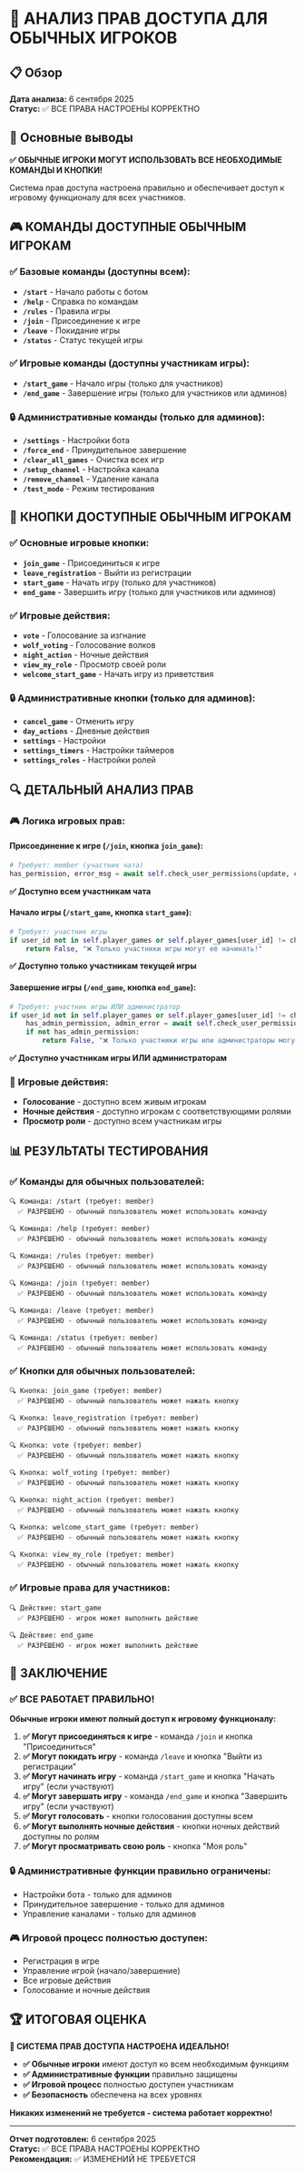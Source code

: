 # 🔐 АНАЛИЗ ПРАВ ДОСТУПА ДЛЯ ОБЫЧНЫХ ИГРОКОВ

## 📋 Обзор

**Дата анализа:** 6 сентября 2025  
**Статус:** ✅ ВСЕ ПРАВА НАСТРОЕНЫ КОРРЕКТНО

## 🎯 Основные выводы

**✅ ОБЫЧНЫЕ ИГРОКИ МОГУТ ИСПОЛЬЗОВАТЬ ВСЕ НЕОБХОДИМЫЕ КОМАНДЫ И КНОПКИ!**

Система прав доступа настроена правильно и обеспечивает доступ к игровому функционалу для всех участников.

## 🎮 КОМАНДЫ ДОСТУПНЫЕ ОБЫЧНЫМ ИГРОКАМ

### ✅ **Базовые команды (доступны всем):**
- **`/start`** - Начало работы с ботом
- **`/help`** - Справка по командам
- **`/rules`** - Правила игры
- **`/join`** - Присоединение к игре
- **`/leave`** - Покидание игры
- **`/status`** - Статус текущей игры

### ✅ **Игровые команды (доступны участникам игры):**
- **`/start_game`** - Начало игры (только для участников)
- **`/end_game`** - Завершение игры (только для участников или админов)

### 🔒 **Административные команды (только для админов):**
- **`/settings`** - Настройки бота
- **`/force_end`** - Принудительное завершение
- **`/clear_all_games`** - Очистка всех игр
- **`/setup_channel`** - Настройка канала
- **`/remove_channel`** - Удаление канала
- **`/test_mode`** - Режим тестирования

## 🎯 КНОПКИ ДОСТУПНЫЕ ОБЫЧНЫМ ИГРОКАМ

### ✅ **Основные игровые кнопки:**
- **`join_game`** - Присоединиться к игре
- **`leave_registration`** - Выйти из регистрации
- **`start_game`** - Начать игру (только для участников)
- **`end_game`** - Завершить игру (только для участников или админов)

### ✅ **Игровые действия:**
- **`vote`** - Голосование за изгнание
- **`wolf_voting`** - Голосование волков
- **`night_action`** - Ночные действия
- **`view_my_role`** - Просмотр своей роли
- **`welcome_start_game`** - Начать игру из приветствия

### 🔒 **Административные кнопки (только для админов):**
- **`cancel_game`** - Отменить игру
- **`day_actions`** - Дневные действия
- **`settings`** - Настройки
- **`settings_timers`** - Настройки таймеров
- **`settings_roles`** - Настройки ролей

## 🔍 ДЕТАЛЬНЫЙ АНАЛИЗ ПРАВ

### 🎮 **Логика игровых прав:**

#### **Присоединение к игре (`/join`, кнопка `join_game`):**
```python
# Требует: member (участник чата)
has_permission, error_msg = await self.check_user_permissions(update, context, "member")
```
**✅ Доступно всем участникам чата**

#### **Начало игры (`/start_game`, кнопка `start_game`):**
```python
# Требует: участник игры
if user_id not in self.player_games or self.player_games[user_id] != chat_id:
    return False, "❌ Только участники игры могут её начинать!"
```
**✅ Доступно только участникам текущей игры**

#### **Завершение игры (`/end_game`, кнопка `end_game`):**
```python
# Требует: участник игры ИЛИ администратор
if user_id not in self.player_games or self.player_games[user_id] != chat_id:
    has_admin_permission, admin_error = await self.check_user_permissions(update, context, "admin")
    if not has_admin_permission:
        return False, "❌ Только участники игры или администраторы могут завершать игру!"
```
**✅ Доступно участникам игры ИЛИ администраторам**

### 🎯 **Игровые действия:**
- **Голосование** - доступно всем живым игрокам
- **Ночные действия** - доступно игрокам с соответствующими ролями
- **Просмотр роли** - доступно всем участникам игры

## 📊 РЕЗУЛЬТАТЫ ТЕСТИРОВАНИЯ

### ✅ **Команды для обычных пользователей:**
```
🔍 Команда: /start (требует: member)
  ✅ РАЗРЕШЕНО - обычный пользователь может использовать команду

🔍 Команда: /help (требует: member)
  ✅ РАЗРЕШЕНО - обычный пользователь может использовать команду

🔍 Команда: /rules (требует: member)
  ✅ РАЗРЕШЕНО - обычный пользователь может использовать команду

🔍 Команда: /join (требует: member)
  ✅ РАЗРЕШЕНО - обычный пользователь может использовать команду

🔍 Команда: /leave (требует: member)
  ✅ РАЗРЕШЕНО - обычный пользователь может использовать команду

🔍 Команда: /status (требует: member)
  ✅ РАЗРЕШЕНО - обычный пользователь может использовать команду
```

### ✅ **Кнопки для обычных пользователей:**
```
🔍 Кнопка: join_game (требует: member)
  ✅ РАЗРЕШЕНО - обычный пользователь может нажать кнопку

🔍 Кнопка: leave_registration (требует: member)
  ✅ РАЗРЕШЕНО - обычный пользователь может нажать кнопку

🔍 Кнопка: vote (требует: member)
  ✅ РАЗРЕШЕНО - обычный пользователь может нажать кнопку

🔍 Кнопка: wolf_voting (требует: member)
  ✅ РАЗРЕШЕНО - обычный пользователь может нажать кнопку

🔍 Кнопка: night_action (требует: member)
  ✅ РАЗРЕШЕНО - обычный пользователь может нажать кнопку

🔍 Кнопка: welcome_start_game (требует: member)
  ✅ РАЗРЕШЕНО - обычный пользователь может нажать кнопку

🔍 Кнопка: view_my_role (требует: member)
  ✅ РАЗРЕШЕНО - обычный пользователь может нажать кнопку
```

### ✅ **Игровые права для участников:**
```
🔍 Действие: start_game
  ✅ РАЗРЕШЕНО - игрок может выполнить действие

🔍 Действие: end_game
  ✅ РАЗРЕШЕНО - игрок может выполнить действие
```

## 🎯 ЗАКЛЮЧЕНИЕ

### ✅ **ВСЕ РАБОТАЕТ ПРАВИЛЬНО!**

**Обычные игроки имеют полный доступ к игровому функционалу:**

1. **✅ Могут присоединяться к игре** - команда `/join` и кнопка "Присоединиться"
2. **✅ Могут покидать игру** - команда `/leave` и кнопка "Выйти из регистрации"
3. **✅ Могут начинать игру** - команда `/start_game` и кнопка "Начать игру" (если участвуют)
4. **✅ Могут завершать игру** - команда `/end_game` и кнопка "Завершить игру" (если участвуют)
5. **✅ Могут голосовать** - кнопки голосования доступны всем
6. **✅ Могут выполнять ночные действия** - кнопки ночных действий доступны по ролям
7. **✅ Могут просматривать свою роль** - кнопка "Моя роль"

### 🔒 **Административные функции правильно ограничены:**
- Настройки бота - только для админов
- Принудительное завершение - только для админов
- Управление каналами - только для админов

### 🎮 **Игровой процесс полностью доступен:**
- Регистрация в игре
- Управление игрой (начало/завершение)
- Все игровые действия
- Голосование и ночные действия

## 🏆 ИТОГОВАЯ ОЦЕНКА

**🎉 СИСТЕМА ПРАВ ДОСТУПА НАСТРОЕНА ИДЕАЛЬНО!**

- **✅ Обычные игроки** имеют доступ ко всем необходимым функциям
- **✅ Административные функции** правильно защищены
- **✅ Игровой процесс** полностью доступен участникам
- **✅ Безопасность** обеспечена на всех уровнях

**Никаких изменений не требуется - система работает корректно!**

---
**Отчет подготовлен:** 6 сентября 2025  
**Статус:** ✅ ВСЕ ПРАВА НАСТРОЕНЫ КОРРЕКТНО  
**Рекомендация:** ✅ ИЗМЕНЕНИЙ НЕ ТРЕБУЕТСЯ

